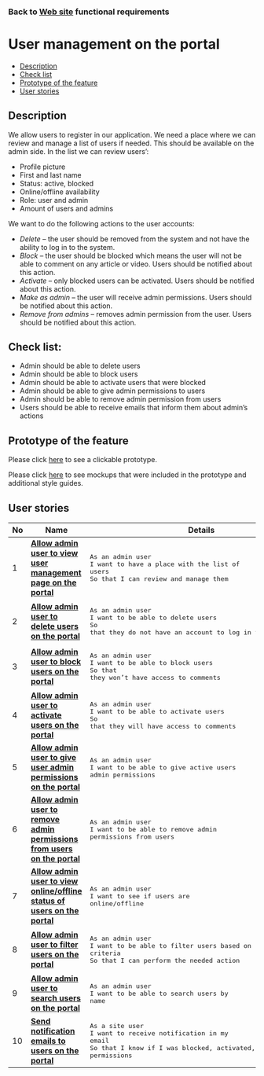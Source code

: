 ### Back to [Web site](../../#web-site) functional requirements

# User management on the portal

- [Description](#description)
- [Check list](#check-list)
- [Prototype of the feature](#prototype-of-the-feature)
- [User stories](#user-stories)

## Description

We allow users to register in our application. We need a place where we can review and manage a list of users if needed. This should be available on the admin side. In the list we can review users’:
  - Profile picture
  - First and last name
  - Status: active, blocked
  - Online/offline availability
  - Role: user and admin
  - Amount of users and admins

We want to do the following actions to the user accounts:
  - <i>Delete</i> – the user should be removed from the system and not have the ability to log in to the system.
  - <i>Block</i> – the user should be blocked which means the user will not be able to comment on any article or video. Users should be notified about this action.
  - <i>Activate</i> – only blocked users can be activated. Users should be notified about this action.
  - <i>Make as admin</i> – the user will receive admin permissions. Users should be notified about this action.
  - <i>Remove from admins</i> – removes admin permission from the user. Users should be notified about this action.

## Check list:

  - Admin should be able to delete users
  - Admin should be able to block users
  - Admin should be able to activate users that were blocked
  - Admin should be able to give admin permissions to users
  - Admin should be able to remove admin permission from users
  - Users should be able to receive emails that inform them about admin’s actions

## Prototype of the feature

Please click [here](https://www.figma.com/proto/8nNZGVmkZ2ukXV7NhmawgO/User-Management?node-id=0%3A1075&viewport=-111%2C560%2C0.05949114263057709&scaling=min-zoom) to see a clickable prototype.

Please click [here](https://www.figma.com/file/8nNZGVmkZ2ukXV7NhmawgO/User-Management?node-id=0%3A1073) to see mockups that were included in the prototype and additional style guides.

## User stories

No           |      Name     |   Details
------------ | ------------- | -------------
1 |[**Allow admin user to view user management page on the portal**](/products/sports_hub_portal/web_application_features/user_management/user_stories/create_user_management_page_on_the_admin_side)|<pre>As an admin user<br>I want to have a place with the list of users<br>So that I can review and manage them</pre>
2 |[**Allow admin user to delete users on the portal**](/products/sports_hub_portal/web_application_features/user_management/user_stories/delete_user)|<pre>As an admin user<br>I want to be able to delete users<br>So that they do not have an account to log in to the system</pre>
3 |[**Allow admin user to block users on the portal**](/products/sports_hub_portal/web_application_features/user_management/user_stories/block_user)|<pre>As an admin user<br>I want to be able to block users<br>So that they won’t have access to comments</pre>
4 |[**Allow admin user to activate users on the portal**](/products/sports_hub_portal/web_application_features/user_management/user_stories/activate_user)|<pre>As an admin user<br>I want to be able to activate users<br>So that they will have access to comments</pre>
5 |[**Allow admin user to give user admin permissions on the portal**](/products/sports_hub_portal/web_application_features/user_management/user_stories/give_user_admin_permissions)|<pre>As an admin user<br>I want to be able to give active users admin permissions</pre>
6 |[**Allow admin user to remove admin permissions from users on the portal**](/products/sports_hub_portal/web_application_features/user_management/user_stories/remove_admin_permissions_from_the_user)|<pre>As an admin user<br>I want to be able to remove admin permissions from users</pre>
7 |[**Allow admin user to view online/offline status of users on the portal**](/products/sports_hub_portal/web_application_features/user_management/user_stories/view_online_offline_status_of_the_users)|<pre>As an admin user<br>I want to see if users are online/offline</pre>
8 |[**Allow admin user to filter users on the portal**](/products/sports_hub_portal/web_application_features/user_management/user_stories/filter_users)|<pre>As an admin user<br>I want to be able to filter users based on criteria<br>So that I can perform the needed action</pre>
9 |[**Allow admin user to search users on the portal**](/products/sports_hub_portal/web_application_features/user_management/user_stories/search_users)|<pre>As an admin user<br>I want to be able to search users by name</pre>
10 |[**Send notification emails to users on the portal**](/products/sports_hub_portal/web_application_features/user_management/user_stories/send_notification_emails_to_the_user)|<pre>As a site user<br>I want to receive notification in my email<br>So that I know if I was blocked, activated, got/lost admin permissions</pre>
